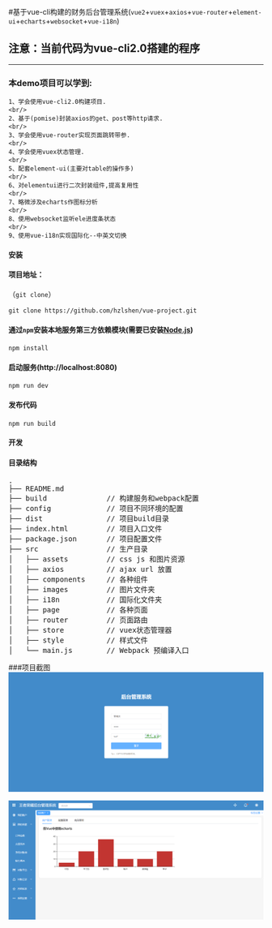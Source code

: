 
#基于vue-cli构建的财务后台管理系统(`vue2`+`vuex`+`axios`+`vue-router`+`element-ui`+`echarts`+`websocket`+`vue-i18n`)

## 注意：当前代码为vue-cli2.0搭建的程序


-------

### 本demo项目可以学到:
    1、学会使用vue-cli2.0构建项目.
    <br/>
    2、基于(pomise)封装axios的get、post等http请求.
    <br/>
    3、学会使用vue-router实现页面跳转带参.
    <br/>
    4、学会使用vuex状态管理.
    <br/>
    5、配套element-ui(主要对table的操作多)
    <br/>
    6、对elementui进行二次封装组件,提高复用性
    <br/>
    7、略微涉及echarts作图标分析
    <br/>
    8、使用websocket监听ele进度条状态
    <br/>
    9、使用vue-i18n实现国际化--中英文切换
    

#### 安装

#### 项目地址：
（`git clone`）

```shell
git clone https://github.com/hzlshen/vue-project.git
```

#### 通过`npm`安装本地服务第三方依赖模块(需要已安装[Node.js](https://nodejs.org/))

```
npm install
```

#### 启动服务(http://localhost:8080)

```
npm run dev
```

#### 发布代码
```
npm run build
```

#### 开发

#### 目录结构
<pre>
.
├── README.md           
├── build              // 构建服务和webpack配置
├── config             // 项目不同环境的配置
├── dist               // 项目build目录
├── index.html         // 项目入口文件
├── package.json       // 项目配置文件
├── src                // 生产目录
│   ├── assets         // css js 和图片资源
│   ├── axios          // ajax url 放置
│   ├── components     // 各种组件
│   ├── images         // 图片文件夹
│   ├── i18n           // 国际化文件夹
│   ├── page           // 各种页面
│   ├── router         // 页面路由
│   ├── store          // vuex状态管理器
│   ├── style          // 样式文件
│   └── main.js        // Webpack 预编译入口
</pre>


###项目截图
<br/>
![](https://github.com/hzlshen/Imgage_box/blob/master/vue-project1.png)

![](https://github.com/hzlshen/Imgage_box/blob/master/vue-project2.png)
